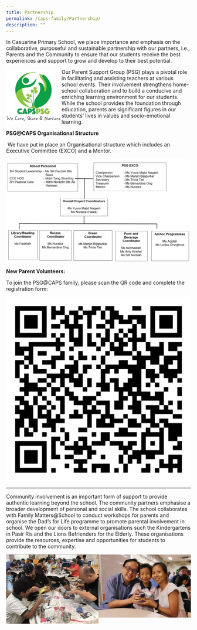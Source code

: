 ```yaml
---
title: Partnership
permalink: /caps-family/Partnership/
description: ""
---
```

In Casuarina Primary School, we place importance and emphasis on the collaborative, purposeful and sustainable partnership with our partners, i.e., Parents and the Community to ensure that our students receive the best experiences and support to grow and develop to their best potential.

<img src="/images/logo%20partnership.jpeg" 
     style="width:30%;float:left">
		 
Our Parent Support Group (PSG) plays a pivotal role in facilitating and assisting teachers at various school events. Their involvement strengthens home-school collaboration and to build a conducive and enriching learning environment for our students. While the school provides the foundation through education, parents are significant figures in our students’ lives in values and socio-emotional learning.


**PSG@CAPS Organisational Structure**  

 We have put in place an Organisational structure which includes an Executive Committee (EXCO) and a Mentor.
 
 ![](/images/PSG%20CHART.png)
 
 **New Parent Volunteers:**  

  

To join the PSG@CAPS family, please scan the QR code and complete the registration form:

![](/images/PSG%20QR%20Code.jpeg)

___

Community involvement is an important form of support to provide authentic learning beyond the school. The community partners emphasise a broader development of personal and social skills. The school collaborates with Family Matters@School to conduct workshops for parents and organise the Dad’s for Life programme to promote parental involvement in school. We open our doors to external organisations such the Kindergartens in Pasir Ris and the Lions Befrienders for the Elderly. These organisations provide the resources, expertise and opportunities for students to contribute to the community.

<img src="/images/Picture.png" 
     style="width:50%;float:left">
		 <img src="/images/Picture2.png" 
     style="width:50%;float:left">